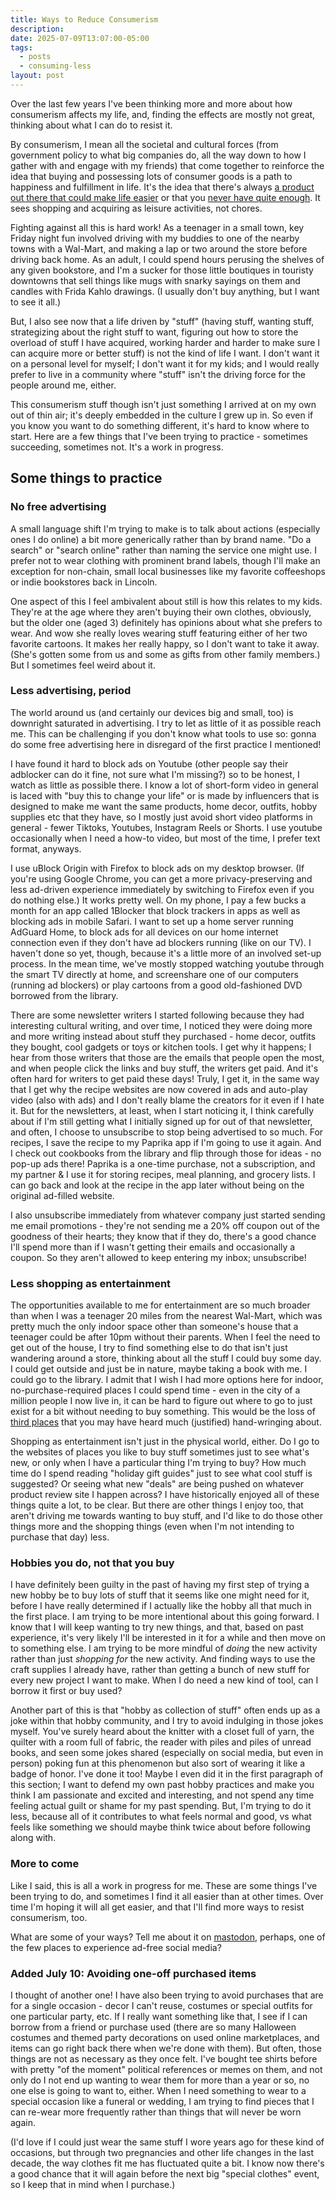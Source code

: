 ```yaml
---
title: Ways to Reduce Consumerism
description: 
date: 2025-07-09T13:07:00-05:00
tags:
  - posts
  - consuming-less
layout: post
---
```

Over the last few years I've been thinking more and more about how consumerism affects my life, and, finding the effects are mostly not great, thinking about what I can do to resist it.

By consumerism, I mean all the societal and cultural forces (from government policy to what big companies do, all the way down to how I gather with and engage with my friends) that come together to reinforce the idea that buying and possessing lots of consumer goods is a path to happiness and fulfillment in life. It's the idea that there's always [a product out there that could make life easier](/solving-a-need-perfectly) or that you [never have quite enough](/abundance). It sees shopping and acquiring as leisure activities, not chores. 

Fighting against all this is hard work! As a teenager in a small town, key Friday night fun involved driving with my buddies to one of the nearby towns with a Wal-Mart, and making a lap or two around the store before driving back home. As an adult, I could spend hours perusing the shelves of any given bookstore, and I'm a sucker for those little boutiques in touristy downtowns that sell things like mugs with snarky sayings on them and candles with Frida Kahlo drawings. (I usually don't buy anything, but I want to see it all.) 

But, I also see now that a life driven by "stuff" (having stuff, wanting stuff, strategizing about the right stuff to want, figuring out how to store the overload of stuff I have acquired, working harder and harder to make sure I can acquire more or better stuff) is not the kind of life I want. I don't want it on a personal level for myself; I don't want it for my kids; and I would really prefer to live in a community where "stuff" isn't the driving force for the people around me, either.

This consumerism stuff though isn't just something I arrived at on my own out of thin air; it's deeply embedded in the culture I grew up in. So even if you know you want to do something different, it's hard to know where to start. Here are a few things that I've been trying to practice - sometimes succeeding, sometimes not. It's a work in progress. 

## Some things to practice

### No free advertising
A small language shift I'm trying to make is to talk about actions (especially ones I do online) a bit more generically rather than by brand name. "Do a search" or "search online" rather than naming the service one might use. I prefer not to wear clothing with prominent brand labels, though I'll make an exception for non-chain, small local businesses like my favorite coffeeshops or indie bookstores back in Lincoln. 

One aspect of this I feel ambivalent about still is how this relates to my kids. They're at the age where they aren't buying their own clothes, obviously, but the older one (aged 3) definitely has opinions about what she prefers to wear. And wow she really loves wearing stuff featuring either of her two favorite cartoons. It makes her really happy, so I don't want to take it away. (She's gotten some from us and some as gifts from other family members.) But I sometimes feel weird about it. 

### Less advertising, period
The world around us (and certainly our devices big and small, too) is downright saturated in advertising. I try to let as little of it as possible reach me. This can be challenging if you don't know what tools to use so: gonna do some free advertising here in disregard of the first practice I mentioned! 

I have found it hard to block ads on Youtube (other people say their adblocker can do it fine, not sure what I'm missing?) so to be honest, I watch as little as possible there. I know a lot of short-form video in general is laced with "buy this to change your life" or is made by influencers that is designed to make me want the same products, home decor, outfits, hobby supplies etc that they have, so I mostly just avoid short video platforms in general - fewer Tiktoks, Youtubes, Instagram Reels or Shorts. I use youtube occasionally when I need a how-to video, but most of the time, I prefer text format, anyways. 

I use uBlock Origin with Firefox to block ads on my desktop browser. (If you're using Google Chrome, you can get a more privacy-preserving and less ad-driven experience immediately by switching to Firefox even if you do nothing else.) It works pretty well. On my phone, I pay a few bucks a month for an app called 1Blocker that block trackers in apps as well as blocking ads in mobile Safari. I want to set up a home server running AdGuard Home, to block ads for all devices on our home internet connection even if they don't have ad blockers running (like on our TV). I haven't done so yet, though, because it's a little more of an involved set-up process. In the mean time, we've mostly stopped watching youtube through the smart TV directly at home, and screenshare one of our computers (running ad blockers) or play cartoons from a good old-fashioned DVD borrowed from the library. 

There are some newsletter writers I started following because they had interesting cultural writing, and over time, I noticed they were doing more and more writing instead about stuff they purchased - home decor, outfits they bought, cool gadgets or toys or kitchen tools. I get why it happens; I hear from those writers that those are the emails that people open the most, and when people click the links and buy stuff, the writers get paid. And it's often hard for writers to get paid these days! Truly, I get it, in the same way that I get why the recipe websites are now covered in ads and auto-play video (also with ads) and I don't really blame the creators for it even if I hate it. But for the newsletters, at least, when I start noticing it, I think carefully about if I'm still getting what I initially signed up for out of that newsletter, and often, I choose to unsubscribe to stop being advertised to so much. For recipes, I save the recipe to my Paprika app if I'm going to use it again. And I check out cookbooks from the library and flip through those for ideas - no pop-up ads there! Paprika is a one-time purchase, not a subscription, and my partner & I use it for storing recipes, meal planning, and grocery lists. I can go back and look at the recipe in the app later without being on the original ad-filled website.

I also unsubscribe immediately from whatever company just started sending me email promotions - they're not sending me a 20% off coupon out of the goodness of their hearts; they know that if they do, there's a good chance I'll spend more than if I wasn't getting their emails and occasionally a coupon. So they aren't allowed to keep entering my inbox; unsubscribe! 
### Less shopping as entertainment
The opportunities available to me for entertainment are so much broader than when I was a teenager 20 miles from the nearest Wal-Mart, which was pretty much the only indoor space other than someone's house that a teenager could be after 10pm without their parents. When I feel the need to get out of the house, I try to find something else to do that isn't just wandering around a store, thinking about all the stuff I could buy some day. I could get outside and just be in nature, maybe taking a book with me. I could go to the library. I admit that I wish I had more options here for indoor, no-purchase-required places I could spend time - even in the city of a million people I now live in, it can be hard to figure out where to go to just exist for a bit without needing to buy something. This would be the loss of [third places](https://en.wikipedia.org/wiki/Third_place) that you may have heard much (justified) hand-wringing about. 

Shopping as entertainment isn't just in the physical world, either. Do I go to the websites of places you like to buy stuff sometimes just to see what's new, or only when I have a particular thing I'm trying to buy? How much time do I spend reading "holiday gift guides" just to see what cool stuff is suggested? Or seeing what new "deals" are being pushed on whatever product review site I happen across? I have historically enjoyed all of these things quite a lot, to be clear. But there are other things I enjoy too, that aren't driving me towards wanting to buy stuff, and I'd like to do those other things more and the shopping things (even when I'm not intending to purchase that day) less.
### Hobbies you do, not that you buy
I have definitely been guilty in the past of having my first step of trying a new hobby be to buy lots of stuff that it seems like one might need for it, before I have really determined if I actually like the hobby all that much in the first place. I am trying to be more intentional about this going forward. I know that I will keep wanting to try new things, and that, based on past experience, it's very likely I'll be interested in it for a while and then move on to something else. I am trying to be more mindful of _doing_ the new activity rather than just _shopping for_ the new activity. And finding ways to use the craft supplies I already have, rather than getting a bunch of new stuff for every new project I want to make. When I do need a new kind of tool, can I borrow it first or buy used? 

Another part of this is that "hobby as collection of stuff" often ends up as a joke within that hobby community, and I try to avoid indulging in those jokes myself. You've surely heard about the knitter with a closet full of yarn, the quilter with a room full of fabric, the reader with piles and piles of unread books, and seen some jokes shared (especially on social media, but even in person) poking fun at this phenomenon but also sort of wearing it like a badge of honor. I've done it too! Maybe I even did it in the first paragraph of this section; I want to defend my own past hobby practices and make you think I am passionate and excited and interesting, and not spend any time feeling actual guilt or shame for my past spending. But, I'm trying to do it less, because all of it contributes to what feels normal and good, vs what feels like something we should maybe think twice about before following along with.

### More to come
Like I said, this is all a work in progress for me. These are some things I've been trying to do, and sometimes I find it all easier than at other times. Over time I'm hoping it will all get easier, and that I'll find more ways to resist consumerism, too. 

What are some of your ways? Tell me about it on [mastodon](https://joinmastodon.org/), perhaps, one of the few places to experience ad-free social media? 

### Added July 10: Avoiding one-off purchased items
I thought of another one! I have also been trying to avoid purchases that are for a single occasion - decor I can't reuse, costumes or special outfits for one particular party, etc. If I really want something like that, I see if I can borrow from a friend or purchase used (there are so many Halloween costumes and themed party decorations on used online marketplaces, and items can go right back there when we're done with them). But often, those things are not as necessary as they once felt. I've bought tee shirts before with pretty "of the moment" political references or memes on them, and not only do I not end up wanting to wear them for more than a year or so, no one else is going to want to, either. When I need something to wear to a special occasion like a funeral or wedding, I am trying to find pieces that I can re-wear more frequently rather than things that will never be worn again.

(I'd love if I could just wear the same stuff I wore years ago for these kind of occasions, but through two pregnancies and other life changes in the last decade, the way clothes fit me has fluctuated quite a bit. I know now there's a good chance that it will again before the next big "special clothes" event, so I keep that in mind when I purchase.) 
